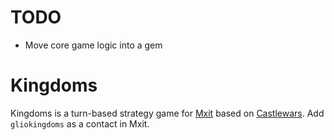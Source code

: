 # TODO

- Move core game logic into a gem

# Kingdoms

Kingdoms is a turn-based strategy game for [Mxit](https://www.mxit.com) based on [Castlewars](http://www.kongregate.com/games/m0rkeulv/castlewars). Add `gliokingdoms` as a contact in Mxit.
